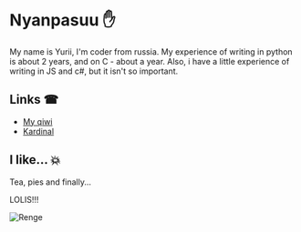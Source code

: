 # Nyanpasuu ✋

My name is Yurii, I'm coder from russia. 
My experience of writing in python is about 2 years, and on C - about a year.
Also, i have a little experience of writing in JS and c#, but it isn't so important.

## Links ☎

- [My qiwi](http://qiwi.com/n/ABRZV)
- [Kardinal](https://vk.com/kardinal_sys)

## I like... 💥

Tea, pies and finally...

LOLIS!!!

![Renge](http://abrzv.xyz/1534572621_giphy.gif "Лоля покачивается")

